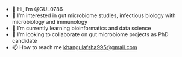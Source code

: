 - 👋 Hi, I’m @GUL0786
- 👀 I’m interested in gut microbiome studies, infectious biology with microbiology and immunology
- 🌱 I’m currently learning bioinformatics and data science 
- 💞️ I’m looking to collaborate on gut microbiome projects as PhD candidate
- 📫 How to reach me khangulafsha995@gmail.com

<!---
GUL0786/GUL0786 is a ✨ special ✨ repository because its `README.md` (this file) appears on your GitHub profile.
You can click the Preview link to take a look at your changes.
--->
